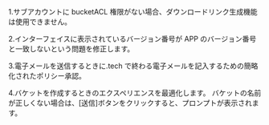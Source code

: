 1.サブアカウントに bucketACL 権限がない場合、ダウンロードリンク生成機能は使用できません。

2.インターフェイスに表示されているバージョン番号が APP のバージョン番号と一致しないという問題を修正します。

3.電子メールを送信するときに.tech で終わる電子メールを記入するための簡略化されたポリシー承認。

4.バケットを作成するときのエクスペリエンスを最適化します。 バケットの名前が正しくない場合は、[送信]ボタンをクリックすると、プロンプトが表示されます。
